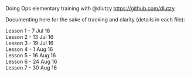 Doing Ops elementary training with @dlutzy 
https://github.com/dlutzy

Documenting here for the sake of tracking and clarity (details in each file):

Lesson 1 - 7 Jul 16 </br >
Lesson 2 - 13 Jul 16 </br >
Lesson 3 - 19 Jul 16 </br >
Lesson 4 - 1 Aug 16 </br >
Lesson 5 - 16 Aug 16 </br >
Lesson 6 - 24 Aug 16 </br >
Lesson 7 - 30 Aug 16 </br >
